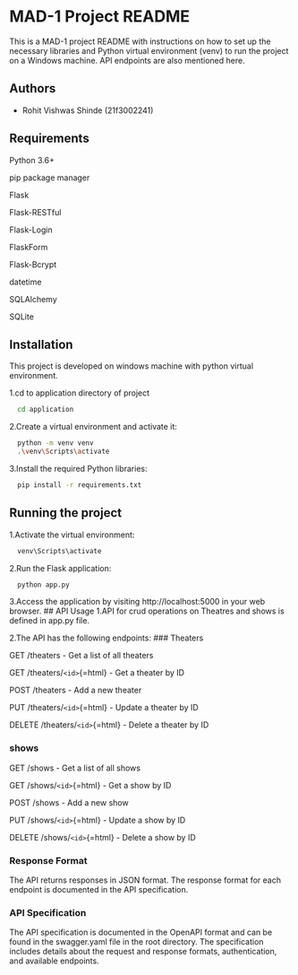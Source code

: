 # MAD-1 Project README

This is a MAD-1 project README with instructions on how to set up the
necessary libraries and Python virtual environment (venv) to run the
project on a Windows machine. API endpoints are also mentioned here.

## Authors

-   Rohit Vishwas Shinde (21f3002241)

## Requirements

Python 3.6+

pip package manager

Flask

Flask-RESTful

Flask-Login

FlaskForm

Flask-Bcrypt

datetime

SQLAlchemy

SQLite

## Installation

This project is developed on windows machine with python virtual
environment.

1.cd to application directory of project

``` bash
  cd application
```

2.Create a virtual environment and activate it:

``` bash
  python -m venv venv
  .\venv\Scripts\activate
```

3.Install the required Python libraries:

``` bash
  pip install -r requirements.txt
```

## Running the project

1.Activate the virtual environment:

``` bash
  venv\Scripts\activate
```

2.Run the Flask application:

``` bash
  python app.py
```

3.Access the application by visiting http://localhost:5000 in your web
browser. \## API Usage 1.API for crud operations on Theatres and shows
is defined in app.py file.

2.The API has the following endpoints: \### Theaters

GET /theaters - Get a list of all theaters

GET /theaters/`<id>`{=html} - Get a theater by ID

POST /theaters - Add a new theater

PUT /theaters/`<id>`{=html} - Update a theater by ID

DELETE /theaters/`<id>`{=html} - Delete a theater by ID

### shows

GET /shows - Get a list of all shows

GET /shows/`<id>`{=html} - Get a show by ID

POST /shows - Add a new show

PUT /shows/`<id>`{=html} - Update a show by ID

DELETE /shows/`<id>`{=html} - Delete a show by ID

### Response Format

The API returns responses in JSON format. The response format for each
endpoint is documented in the API specification.

### API Specification

The API specification is documented in the OpenAPI format and can be
found in the swagger.yaml file in the root directory. The specification
includes details about the request and response formats, authentication,
and available endpoints.
